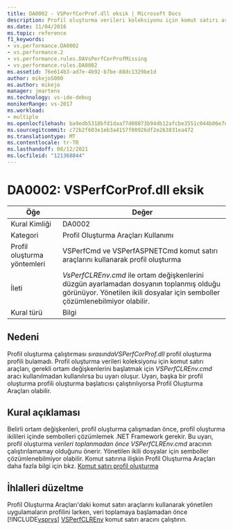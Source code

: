 ```yaml
---
title: DA0002 - VSPerfCorProf.dll eksik | Microsoft Docs
description: Profil oluşturma verileri koleksiyonu için komut satırı araçları, gerekli ortam değişkenlerini başlatmak için VSPerfCLREnv.cmd aracı kullanılmadan kullanılırsa veya profil oluşturma başlatılırken başka bir profil Profil Oluşturma Araçları oluşur.
ms.date: 11/04/2016
ms.topic: reference
f1_keywords:
- vs.performance.DA0002
- vs.performance.2
- vs.performance.rules.DAVsPerfCorProfMissing
- vs.performance.rules.DA0002
ms.assetid: 76e614b3-ad7e-4b92-b7be-88dc1329be1d
author: mikejo5000
ms.author: mikejo
manager: jmartens
ms.technology: vs-ide-debug
monikerRange: vs-2017
ms.workload:
- multiple
ms.openlocfilehash: ba9edb5318bfd1daa77d08873b94db12afcbe3551c044b06e7e88698e52d6850
ms.sourcegitcommit: c72b2f603e1eb3a4157f00926df2e263831ea472
ms.translationtype: MT
ms.contentlocale: tr-TR
ms.lasthandoff: 08/12/2021
ms.locfileid: "121368844"
---
```

# <a name="da0002-vsperfcorprofdll-is-missing"></a>DA0002: VSPerfCorProf.dll eksik

|Öğe|Değer|
|-|-|
|Kural Kimliği|DA0002|
|Kategori|Profil Oluşturma Araçları Kullanımı|
|Profil oluşturma yöntemleri|VSPerfCmd ve VSPerfASPNETCmd komut satırı araçlarını kullanarak profil oluşturma|
|İleti|*VsPerfCLREnv.cmd* ile ortam değişkenlerini düzgün ayarlamadan dosyanın toplanmış olduğu görünüyor. Yönetilen ikili dosyalar için semboller çözümlenebilmiyor olabilir.|
|Kural türü|Bilgi|

## <a name="cause"></a>Nedeni
 Profil oluşturma çalıştırması *sırasındaVSPerfCorProf.dll* profil oluşturma profili bulamadı. Profil oluşturma verileri koleksiyonu için komut satırı araçları, gerekli ortam değişkenlerini başlatmak için *VSPerfCLREnv.cmd* aracı kullanılmadan kullanılırsa bu uyarı oluşur. Uyarı, başka bir profil oluşturma profili oluşturma başlatıcısı çalıştırılıyorsa Profil Oluşturma Araçları olabilir.

## <a name="rule-description"></a>Kural açıklaması
 Belirli ortam değişkenleri, profil oluşturma çalışmadan önce, profil oluşturma ikilileri içinde sembolleri çözümlemek .NET Framework gerekir. Bu uyarı, profil oluşturma *verileri toplanmadan önce VSPerfCLREnv.cmd* aracının çalıştırılamamay olduğunu önerir. Yönetilen ikili dosyalar için semboller çözümlenebilmiyor olabilir. Komut satırına ilişkin Profil Oluşturma Araçları daha fazla bilgi için bkz. [Komut satırı profil oluşturma](../profiling/using-the-profiling-tools-from-the-command-line.md)

## <a name="how-to-fix-violations"></a>İhlalleri düzeltme
 Profil Oluşturma Araçları'daki komut satırı araçlarını kullanarak yönetilen uygulamaların profilini larken, veri toplamaya başlamadan önce [!INCLUDE[vsprvs](../code-quality/includes/vsprvs_md.md)] [VSPerfCLREnv](../profiling/vsperfclrenv.md) komut satırı aracını çalıştırın.
